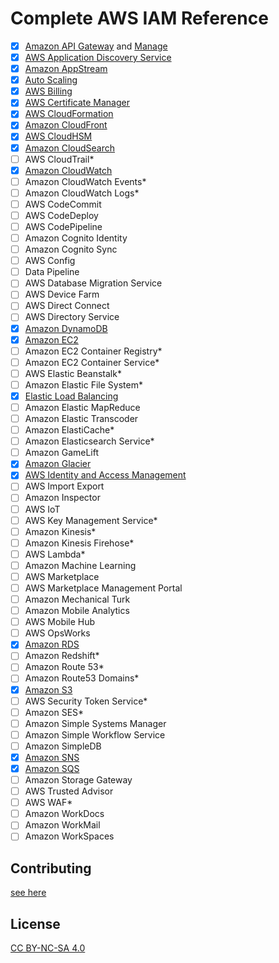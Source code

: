 # Complete AWS IAM Reference

- [x] [Amazon API Gateway](services/execute-api.md) and [Manage](services/apigateway.md)
- [x] [AWS Application Discovery Service](services/discovery.md)
- [x] [Amazon AppStream](services/appstream.md)
- [x] [Auto Scaling](services/autoscaling.md)
- [x] [AWS Billing](services/aws-portal.md)
- [x] [AWS Certificate Manager](services/acm.md)
- [x] [AWS CloudFormation](services/cloudformation.md)
- [x] [Amazon CloudFront](services/cloudfront.md)
- [x] [AWS CloudHSM](services/cloudhsm.md)
- [x] [Amazon CloudSearch](services/cloudsearch.md)
- [ ] AWS CloudTrail*
- [x] [Amazon CloudWatch](services/cloudwatch.md)
- [ ] Amazon CloudWatch Events*
- [ ] Amazon CloudWatch Logs*
- [ ] AWS CodeCommit
- [ ] AWS CodeDeploy
- [ ] AWS CodePipeline
- [ ] Amazon Cognito Identity
- [ ] Amazon Cognito Sync
- [ ] AWS Config
- [ ] Data Pipeline
- [ ] AWS Database Migration Service
- [ ] AWS Device Farm
- [ ] AWS Direct Connect
- [ ] AWS Directory Service
- [x] [Amazon DynamoDB](services/dynamodb.md)
- [x] [Amazon EC2](services/ec2.md)
- [ ] Amazon EC2 Container Registry*
- [ ] Amazon EC2 Container Service*
- [ ] AWS Elastic Beanstalk*
- [ ] Amazon Elastic File System*
- [x] [Elastic Load Balancing](services/elasticloadbalancing.md)
- [ ] Amazon Elastic MapReduce
- [ ] Amazon Elastic Transcoder
- [ ] Amazon ElastiCache*
- [ ] Amazon Elasticsearch Service*
- [ ] Amazon GameLift
- [x] [Amazon Glacier](services/glacier.md)
- [x] [AWS Identity and Access Management](services/iam.md)
- [ ] AWS Import Export
- [ ] Amazon Inspector
- [ ] AWS IoT
- [ ] AWS Key Management Service*
- [ ] Amazon Kinesis*
- [ ] Amazon Kinesis Firehose*
- [ ] AWS Lambda*
- [ ] Amazon Machine Learning
- [ ] AWS Marketplace
- [ ] AWS Marketplace Management Portal
- [ ] Amazon Mechanical Turk
- [ ] Amazon Mobile Analytics
- [ ] AWS Mobile Hub
- [ ] AWS OpsWorks
- [x] [Amazon RDS](services/rds.md)
- [ ] Amazon Redshift*
- [ ] Amazon Route 53*
- [ ] Amazon Route53 Domains*
- [x] [Amazon S3](services/s3.md)
- [ ] AWS Security Token Service*
- [ ] Amazon SES*
- [ ] Amazon Simple Systems Manager
- [ ] Amazon Simple Workflow Service
- [ ] Amazon SimpleDB
- [x] [Amazon SNS](services/sns.md)
- [x] [Amazon SQS](services/sqs.md)
- [ ] Amazon Storage Gateway
- [ ] AWS Trusted Advisor
- [ ] AWS WAF*
- [ ] Amazon WorkDocs
- [ ] Amazon WorkMail
- [ ] Amazon WorkSpaces

## Contributing

[see here](CONTRIBUTING.md)

## License

[CC BY-NC-SA 4.0](LICENSE.md)
